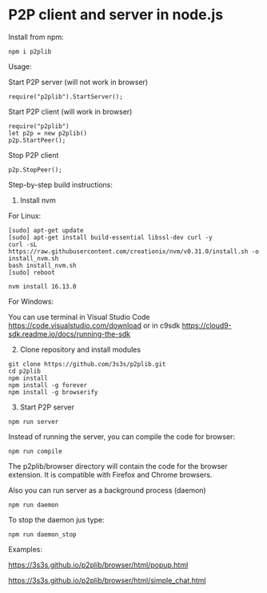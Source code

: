 # P2P client and server in node.js

Install from npm:

```
npm i p2plib
```

Usage:

Start P2P server (will not work in browser)

```
require("p2plib").StartServer();
```

Start P2P client (will work in browser)

```
require("p2plib")
let p2p = new p2plib()
p2p.StartPeer();
```

Stop P2P client 

```
p2p.StopPeer();
```



Step-by-step build instructions:

1. Install nvm

For Linux:

```
[sudo] apt-get update
[sudo] apt-get install build-essential libssl-dev curl -y
curl -sL https://raw.githubusercontent.com/creationix/nvm/v0.31.0/install.sh -o install_nvm.sh
bash install_nvm.sh
[sudo] reboot

nvm install 16.13.0
```

For Windows:

You can use terminal in Visual Studio Code https://code.visualstudio.com/download or in c9sdk https://cloud9-sdk.readme.io/docs/running-the-sdk

2. Clone repository and install modules

```
git clone https://github.com/3s3s/p2plib.git
cd p2plib
npm install
npm install -g forever
npm install -g browserify
```

3. Start P2P server

```
npm run server
```

Instead of running the server, you can compile the code for browser:

```
npm run compile
```

The p2plib/browser directory will contain the code for the browser extension. It is compatible with Firefox and Chrome browsers.

Also you can run server as a background process (daemon)


```
npm run daemon
```

To stop the daemon jus type:

```
npm run daemon_stop
```

Examples: 

https://3s3s.github.io/p2plib/browser/html/popup.html

https://3s3s.github.io/p2plib/browser/html/simple_chat.html